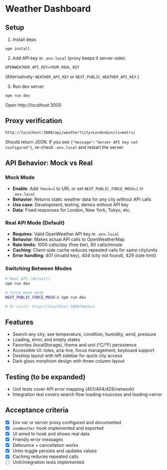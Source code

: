 # Weather Dashboard

## Setup

1. Install deps
```
npm install
```

2. Add API key in `.env.local` (proxy keeps it server-side):
```
OPENWEATHER_API_KEY=YOUR_REAL_KEY
```
(Alternatively: `WEATHER_API_KEY` or `NEXT_PUBLIC_WEATHER_API_KEY`.)

3. Run dev server
```
npm run dev
```
Open http://localhost:3000

## Proxy verification
```
http://localhost:3000/api/weather?city=London&units=metric
```
Should return JSON. If you see `{"message":"Server API key not configured"}`, re-check `.env.local` and restart the server.

## API Behavior: Mock vs Real

### Mock Mode
- **Enable**: Add `?mock=1` to URL or set `NEXT_PUBLIC_FORCE_MOCK=1` in `.env.local`
- **Behavior**: Returns static weather data for any city without API calls
- **Use case**: Development, testing, demos without API key
- **Data**: Fixed responses for London, New York, Tokyo, etc.

### Real API Mode (Default)
- **Requires**: Valid OpenWeather API key in `.env.local`
- **Behavior**: Makes actual API calls to OpenWeatherMap
- **Rate limits**: 1000 calls/day (free tier), 60 calls/minute
- **Caching**: Client-side cache reduces repeated calls for same city/units
- **Error handling**: 401 (invalid key), 404 (city not found), 429 (rate limit)

### Switching Between Modes
```bash
# Real API (default)
npm run dev

# Force mock mode
NEXT_PUBLIC_FORCE_MOCK=1 npm run dev

# Or visit: http://localhost:3000?mock=1
```

## Features
- Search any city, see temperature, condition, humidity, wind, pressure
- Loading, error, and empty states
- Favorites (localStorage), theme and unit (°C/°F) persistence
- Accessible UI: roles, aria-live, focus management, keyboard support
- Desktop layout with left sidebar for quick city access
- Dark glass morphism design with three-column layout

## Testing (to be expanded)
- Unit tests cover API error mapping (401/404/429/network)
- Integration test covers search flow loading→success and loading→error

## Acceptance criteria
- [x] Env var or server proxy configured and documented
- [x] `useWeather` hook implemented and exported
- [x] UI wired to hook and shows real data
- [x] Friendly error messages
- [x] Debounce + cancellation works
- [x] Units toggle persists and updates values
- [x] Caching reduces repeated calls
- [ ] Unit/integration tests implemented

